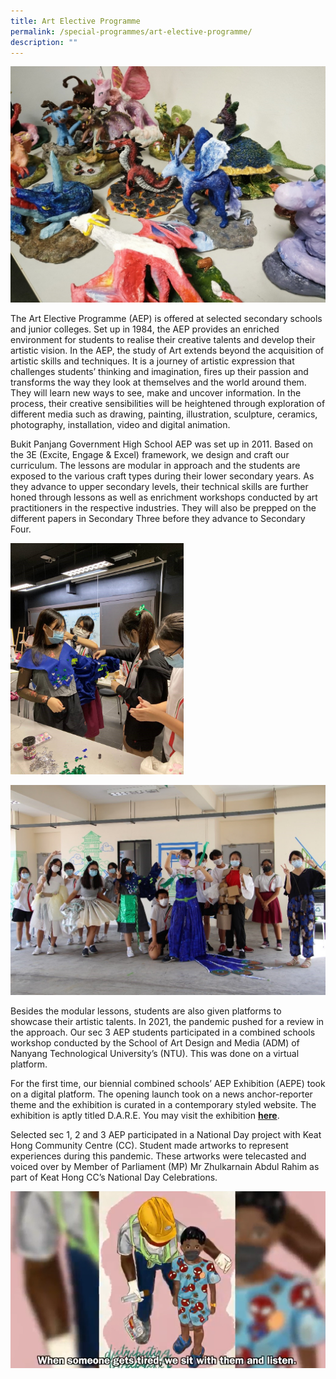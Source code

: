 ```yaml
---
title: Art Elective Programme
permalink: /special-programmes/art-elective-programme/
description: ""
---
```

![](/images/AEP%201.jpeg) 

The Art Elective Programme (AEP) is offered at selected secondary schools and junior colleges. Set up in 1984, the AEP provides an enriched environment for students to realise their creative talents and develop their artistic vision. In the AEP, the study of Art extends beyond the acquisition of artistic skills and techniques. It is a journey of artistic expression that challenges students’ thinking and imagination, fires up their passion and transforms the way they look at themselves and the world around them. They will learn new ways to see, make and uncover information. In the process, their creative sensibilities will be heightened through exploration of different media such as drawing, painting, illustration, sculpture, ceramics, photography, installation, video and digital animation.

  

Bukit Panjang Government High School AEP was set up in 2011. Based on the 3E (Excite, Engage & Excel) framework, we design and craft our curriculum. The lessons are modular in approach and the students are exposed to the various craft types during their lower secondary years. As they advance to upper secondary levels, their technical skills are further honed through lessons as well as enrichment workshops conducted by art practitioners in the respective industries. They will also be prepped on the different papers in Secondary Three before they advance to Secondary Four.


<img src="/images/AEP%202.jpeg" 
     style="width:55%">

![](/images/AEP%203.jpeg)

  

Besides the modular lessons, students are also given platforms to showcase their artistic talents. In 2021, the pandemic pushed for a review in the approach. Our sec 3 AEP students participated in a combined schools workshop conducted by the School of Art Design and Media (ADM) of Nanyang Technological University’s (NTU). This was done on a virtual platform.  

  

For the first time, our biennial combined schools’ AEP Exhibition (AEPE) took on a digital platform. The opening launch took on a news anchor-reporter theme and the exhibition is curated in a contemporary styled website. The exhibition is aptly titled D.A.R.E. You may visit the exhibition **[here](https://aepe2021.com/About-AEP)**. 

  

Selected sec 1, 2 and 3 AEP participated in a National Day project with Keat Hong Community Centre (CC). Student made artworks to represent experiences during this pandemic. These artworks were telecasted and voiced over by Member of Parliament (MP) Mr Zhulkarnain Abdul Rahim as part of Keat Hong CC’s National Day Celebrations. 

  
![](/images/AEP%204.png)